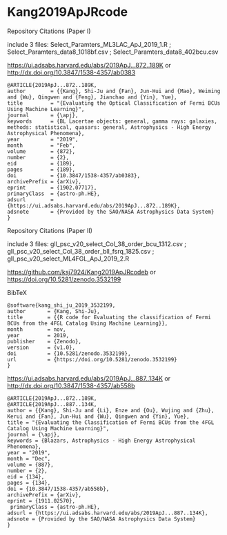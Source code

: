 # Kang2019ApJRcode

Repository Citations (Paper I)

include 3 files: Select_Paramters_ML3LAC_ApJ_2019_1.R ; Select_Paramters_data8_1018bf.csv ; Select_Paramters_data8_402bcu.csv

https://ui.adsabs.harvard.edu/abs/2019ApJ...872..189K  or  http://dx.doi.org/10.3847/1538-4357/ab0383

       
       
    @ARTICLE{2019ApJ...872..189K, 
    author        = {{Kang}, Shi-Ju and {Fan}, Jun-Hui and {Mao}, Weiming and {Wu}, Qingwen and {Feng}, Jianchao and {Yin}, Yue},  
    title         = "{Evaluating the Optical Classification of Fermi BCUs Using Machine Learning}", 
    journal       = {\apj},
    keywords      = {BL Lacertae objects: general, gamma rays: galaxies, methods: statistical, quasars: general, Astrophysics - High Energy Astrophysical Phenomena},
    year          = "2019",
    month         = "Feb",
    volume        = {872},
    number        = {2},
    eid           = {189},
    pages         = {189},
    doi           = {10.3847/1538-4357/ab0383},
    archivePrefix = {arXiv},
    eprint        = {1902.07717},
    primaryClass  = {astro-ph.HE},
    adsurl        = {https://ui.adsabs.harvard.edu/abs/2019ApJ...872..189K},
    adsnote       = {Provided by the SAO/NASA Astrophysics Data System}
    }
       
       
Repository Citations (Paper II)

include 3 files: gll_psc_v20_select_Col_38_order_bcu_1312.csv ; gll_psc_v20_select_Col_38_order_bll_fsrq_1825.csv ; gll_psc_v20_select_ML4FGL_ApJ_2019_2.R

https://github.com/ksj7924/Kang2019ApJRcodeb or https://doi.org/10.5281/zenodo.3532199 
     
BibTeX

    @software{kang_shi_ju_2019_3532199,
    author       = {Kang, Shi-Ju},
    title        = {{R code for Evaluating the classification of Fermi BCUs from the 4FGL Catalog Using Machine Learning}},
    month        = nov,
    year         = 2019,
    publisher    = {Zenodo},
    version      = {v1.0},
    doi          = {10.5281/zenodo.3532199},
    url          = {https://doi.org/10.5281/zenodo.3532199}
    }


https://ui.adsabs.harvard.edu/abs/2019ApJ...887..134K or  http://dx.doi.org/10.3847/1538-4357/ab558b

    @ARTICLE{2019ApJ...872..189K,
    @ARTICLE{2019ApJ...887..134K,
    author = {{Kang}, Shi-Ju and {Li}, Enze and {Ou}, Wujing and {Zhu}, Kerui and {Fan}, Jun-Hui and {Wu}, Qingwen and {Yin}, Yue},
    title = "{Evaluating the Classification of Fermi BCUs from the 4FGL Catalog Using Machine Learning}",
    journal = {\apj},
    keywords = {Blazars, Astrophysics - High Energy Astrophysical Phenomena},
    year = "2019",
    month = "Dec",
    volume = {887},
    number = {2},
    eid = {134},
    pages = {134},
    doi = {10.3847/1538-4357/ab558b},
    archivePrefix = {arXiv},
    eprint = {1911.02570},
     primaryClass = {astro-ph.HE},
    adsurl = {https://ui.adsabs.harvard.edu/abs/2019ApJ...887..134K},
    adsnote = {Provided by the SAO/NASA Astrophysics Data System}
    }






